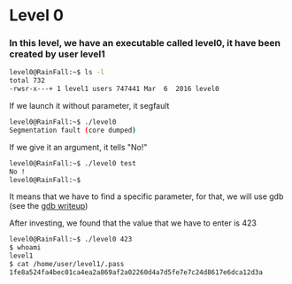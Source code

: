 # Level 0

### In this level, we have an executable called level0, it have been created by user level1
```bash
level0@RainFall:~$ ls -l
total 732
-rwsr-x---+ 1 level1 users 747441 Mar  6  2016 level0
```
If we launch it without parameter, it segfault
```bash
level0@RainFall:~$ ./level0 
Segmentation fault (core dumped)
```
If we give it an argument, it tells "No!"
```bash
level0@RainFall:~$ ./level0 test
No !
level0@RainFall:~$
```
It means that we have to find a specific parameter, for that, we will use gdb (see the [gdb writeup](gdbwriteup.md))

After investing, we found that the value that we have to enter is 423

```bash
level0@RainFall:~$ ./level0 423
$ whoami
level1
$ cat /home/user/level1/.pass
1fe8a524fa4bec01ca4ea2a869af2a02260d4a7d5fe7e7c24d8617e6dca12d3a
```